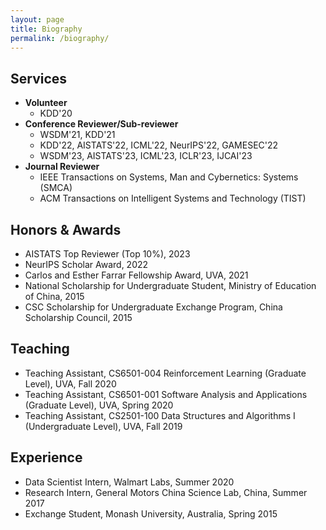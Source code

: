 ```yaml
---
layout: page
title: Biography
permalink: /biography/
---
```



<!-- ## **Education**
- **Ph.D.** in Computer Science @ [Univerisity of Virginia](https://engineering.virginia.edu/departments/computer-science) (2018-Present) 
- **M.S.** in Mechatronics Engineering @ [Harbin Institute of Technology](http://en.hit.edu.cn/) (2016-2018)
- **B.S.** in Mechanical Engineering & **B.A.** in English @ [Harbin Institute of Technology](http://en.hit.edu.cn/) (2012-2016)
- Exchange student @ [Monash University](https://www.monash.edu/) (2015) -->

## Services
- **Volunteer**
  - KDD'20
- **Conference Reviewer/Sub-reviewer**
  - WSDM'21, KDD'21 
  - KDD'22, AISTATS'22, ICML'22, NeurIPS'22, GAMESEC'22
  - WSDM'23, AISTATS'23, ICML'23, ICLR'23, IJCAI'23
- **Journal Reviewer**
  - IEEE Transactions on Systems, Man and Cybernetics: Systems (SMCA)
  - ACM Transactions on Intelligent Systems and Technology (TIST)

## Honors & Awards
- AISTATS Top Reviewer (Top 10%), 2023
- NeurIPS Scholar Award, 2022
- Carlos and Esther Farrar Fellowship Award, UVA, 2021
- National Scholarship for Undergraduate Student, Ministry of Education of China, 2015
- CSC Scholarship for Undergraduate Exchange Program, China Scholarship Council, 2015
<!--   - Academic Award for Graduate Student, HIT, 2016 -->
<!--   - Graduation with Distinction, HIT, 2016 -->
<!--   - Outstanding Undergrad Thesis Award, HIT, 2016 -->

## Teaching
- Teaching Assistant, CS6501-004 Reinforcement Learning (Graduate Level), UVA, Fall 2020
- Teaching Assistant, CS6501-001 Software Analysis and Applications (Graduate Level), UVA, Spring 2020
- Teaching Assistant, CS2501-100 Data Structures and Algorithms I (Undergraduate Level), UVA, Fall 2019

## Experience
- Data Scientist Intern, Walmart Labs, Summer 2020
- Research Intern, General Motors China Science Lab, China, Summer 2017
- Exchange Student, Monash University, Australia, Spring 2015

<!-- - : Online Grocery User Sequential Modeling -->
<!-- - : Visual Scene Understanding for Autonomous Vehicles\ -->





